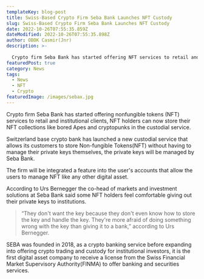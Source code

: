 ```yaml
---
templateKey: blog-post
title: Swiss-Based Crypto Firm Seba Bank Launches NFT Custody
slug: Swiss-Based Crypto Firm Seba Bank Launches NFT Custody
date: 2022-10-26T07:55:35.859Z
dateModified: 2022-10-26T07:55:35.898Z
author: OBOK Casmir(Jnr)
description: >-
  
  Crypto firm Seba Bank has started offering NFT services to retail and institutional clients, NFT holders can now store their NFT collections like bored Apes and cryptopunks in the custodial service.
featuredPost: true
category: News
tags:
  - News
  - NFT
  - Crypto
featuredImage: /images/sebax.jpg
---
```

Crypto firm Seba Bank has started offering nonfungible tokens (NFT)  services to retail and institutional clients, NFT holders can now store their NFT collections like bored Apes and cryptopunks in the custodial service.

S﻿witzerland base crypto bank has launched a new custodial service that allows its customers to store  Non-fungible Tokens(NFT) without having to manage their private keys themselves, the private keys will be managed by  Seba Bank. 

The firm will be integrated a feature into the user's accounts that allow the users to manage NFT like any other digital asset.

A﻿ccording to Urs Bernegger the co-head of markets and investment solutions at Seba Bank said some NFT holders feel comfortable giving out their private keys to institutions.

> “They don't want the key because they don't even know how to store the key and handle the key. They're more afraid of doing something wrong with the key than giving it to a bank,”  according to Urs Bernegger.



S﻿EBA was founded in 2018, as a crypto banking service before expanding into offering crypto trading and custody for institutional investors, it is the first digital asset company to receive a license from the Swiss Financial Market Supervisory Authority(FINMA) to offer banking and securities services.